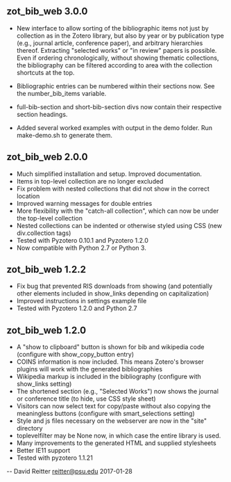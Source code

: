 zot_bib_web 3.0.0
-----------------------------------------

- New interface to allow sorting of the bibliographic items not just
  by collection as in the Zotero library, but also by year or by
  publication type (e.g., journal article, conference paper), and
  arbitrary hierarchies thereof.  Extracting "selected works" or "in
  review" papers is possible.  Even if ordering chronologically,
  without showing thematic collections, the bibliography can be
  filtered according to area with the collection shortcuts at the top.
  
- Bibliographic entries can be numbered within their sections now.
  See the number_bib_items variable.
  
- full-bib-section and short-bib-section divs now contain their
  respective section headings.

- Added several worked examples with output in the demo folder.
  Run make-demo.sh to generate them.



zot_bib_web 2.0.0
-----------------------------------------
- Much simplified installation and setup.  Improved documentation.
- Items in top-level collection are no longer excluded
- Fix problem with nested collections that did not show in the correct location
- Improved warning messages for double entries
- More flexibility with the "catch-all collection", which can now be
under the top-level collection
- Nested collections can be indented or otherwise styled using CSS
  (new div.collection tags)
- Tested with Pyzotero 0.10.1 and Pyzotero 1.2.0
- Now compatible with Python 2.7 or Python 3.


zot_bib_web 1.2.2
-----------------------------------------
- Fix bug that prevented RIS downloads from showing
  (and potentially other elements included in show_links depending on capitalization)
- Improved instructions in settings example file
- Tested with Pyzotero 1.2.0 and Python 2.7


zot_bib_web 1.2.0
-----------------------------------------

- A "show to clipboard" button is shown for bib and wikipedia code (configure with show_copy_button entry)
- COINS information is now included.  This means Zotero's browser plugins will work with the generated bibliographies
- Wikipedia markup is included in the bibliography (configure with show_links setting)
- The shortened section (e.g., "Selected Works") now shows the journal or conference title  (to hide, use CSS style sheet)
- Visitors can now select text for copy/paste without also copying the meaningless buttons (configure with smart_selections setting)
- Style and js files necessary on the webserver are now in the "site" directory
- toplevelfilter may be None now, in which case the entire library is used.
- Many improvements to the generated HTML and supplied stylesheets
- Better IE11 support
- Tested with pyzotero 1.1.21

-- David Reitter <reitter@psu.edu> 2017-01-28
